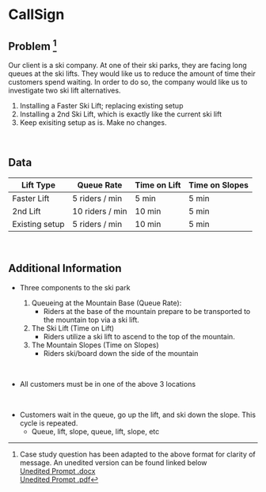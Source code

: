 # CallSign

## Problem [^bignote]
Our client is a ski company. At one of their ski parks, they are facing long queues at the ski lifts. They would like us to reduce the amount of time their customers spend waiting. In order to do so, the company would like us to investigate two ski lift alternatives.

1.	Installing a Faster Ski Lift; replacing existing setup
2.	Installing a 2nd Ski Lift, which is exactly like the current ski lift
3.  Keep exisiting setup as is. Make no changes.

<br>

## Data
| Lift Type      | Queue Rate      | Time on Lift | Time on Slopes |
| -------------- | --------------- | ------------ | -------------- |
| Faster Lift    | 5 riders / min  | 5 min        | 5 min          |
| 2nd Lift       | 10 riders / min | 10 min       | 5 min          |
| Existing setup | 5 riders / min  | 10 min       | 5 min          |

<br>

## Additional Information

-  Three components to the ski park

    1. Queueing at the Mountain Base (Queue Rate):
        - Riders at the base of the mountain prepare to be transported to the mountain top via a ski lift.
    2. The Ski Lift (Time on Lift)
        - Riders utilize a ski lift to ascend to the top of the mountain.
    3. The Mountain Slopes (Time on Slopes)
        - Riders ski/board down the side of the mountain

<br>

- All customers must be in one of the above 3 locations

<br>

- Customers wait in the queue, go up the lift, and ski down the slope. This cycle is repeated.
    - Queue, lift, slope, queue, lift, slope, etc


[^bignote]: Case study question has been adapted to the above format for clarity of message. An unedited version can be found linked below \
[Unedited Prompt .docx](./Original_Case_Study_Question.docx) \
[Unedited Prompt .pdf](./Original_Case_Study_Question.pdf)